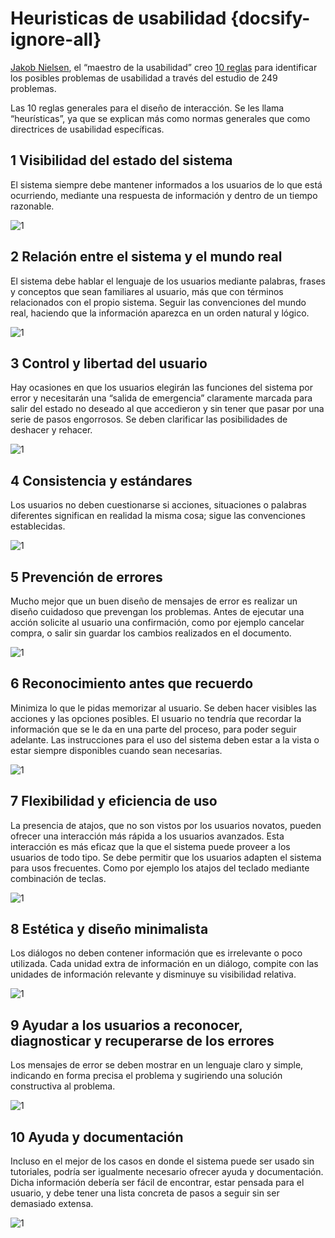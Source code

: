 # Heuristicas de usabilidad {docsify-ignore-all}

[Jakob Nielsen](https://es.wikipedia.org/wiki/Jakob_Nielsen), el “maestro de la usabilidad” creo [10 reglas](https://www.nngroup.com/articles/ten-usability-heuristics/) para identificar los posibles problemas de usabilidad a través del estudio de 249 problemas.

Las 10 reglas generales para el diseño de interacción. Se les llama “heurísticas”, ya que se explican más como normas generales que como directrices de usabilidad específicas.

## 1 Visibilidad del estado del sistema

El sistema siempre debe mantener informados a los usuarios de lo que está ocurriendo, mediante una respuesta de información y dentro de un tiempo razonable.

![1](../_images/1_10_reglas_heurísticas_de_usabilidad_de_Jakob_Nielsen.gif.gif)

## 2 Relación entre el sistema y el mundo real

El sistema debe hablar el lenguaje de los usuarios mediante palabras, frases y conceptos que sean familiares al usuario, más que con términos relacionados con el propio sistema. Seguir las convenciones del mundo real, haciendo que la información aparezca en un orden natural y lógico.

![1](../_images/2_10_reglas_heurísticas_de_usabilidad_de_Jakob_Nielsen.png)

## 3 Control y libertad del usuario

Hay ocasiones en que los usuarios elegirán las funciones del sistema por error y necesitarán una “salida de emergencia” claramente marcada para salir del estado no deseado al que accedieron y sin tener que pasar por una serie de pasos engorrosos. Se deben clarificar las posibilidades de deshacer y rehacer.

![1](../_images/3_10_reglas_heurísticas_de_usabilidad_de_Jakob_Nielsen.png)

## 4 Consistencia y estándares

Los usuarios no deben cuestionarse si acciones, situaciones o palabras diferentes significan en realidad la misma cosa; sigue las convenciones establecidas.

![1](../_images/4_10_reglas_heurísticas_de_usabilidad_de_Jakob_Nielsen.gif)

## 5 Prevención de errores

Mucho mejor que un buen diseño de mensajes de error es realizar un diseño cuidadoso que prevengan los problemas. Antes de ejecutar una acción solicite al usuario una confirmación, como por ejemplo cancelar compra, o salir sin guardar los cambios realizados en el documento.

![1](../_images/4_10_reglas_heurísticas_de_usabilidad_de_Jakob_Nielsen.png)

## 6 Reconocimiento antes que recuerdo

Minimiza lo que le pidas memorizar al usuario. Se deben hacer visibles las acciones y las opciones posibles. El usuario no tendría que recordar la información que se le da en una parte del proceso, para poder seguir adelante. Las instrucciones para el uso del sistema deben estar a la vista o estar siempre disponibles cuando sean necesarias.

![1](../_images/6_10_reglas_heurísticas_de_usabilidad_de_Jakob_Nielsen.gif)

## 7 Flexibilidad y eficiencia de uso

La presencia de atajos, que no son vistos por los usuarios novatos, pueden ofrecer una interacción más rápida a los usuarios avanzados. Esta interacción es más eficaz que la que el sistema puede proveer a los usuarios de todo tipo. Se debe permitir que los usuarios adapten el sistema para usos frecuentes. Como por ejemplo los atajos del teclado mediante combinación de teclas.

![1](../_images/7_10_reglas_heurísticas_de_usabilidad_de_Jakob_Nielsen.jpg)

## 8 Estética y diseño minimalista

Los diálogos no deben contener información que es irrelevante o poco utilizada. Cada unidad extra de información en un diálogo, compite con las unidades de información relevante y disminuye su visibilidad relativa.

![1](../_images/8_10_reglas_heurísticas_de_usabilidad_de_Jakob_Nielsen.png)

## 9 Ayudar a los usuarios a reconocer, diagnosticar y recuperarse de los errores

Los mensajes de error se deben mostrar en un lenguaje claro y simple, indicando en forma precisa el problema y sugiriendo una solución constructiva al problema.

![1](../_images/9_10_reglas_heurísticas_de_usabilidad_de_Jakob_Nielsen.png)

## 10 Ayuda y documentación

Incluso en el mejor de los casos en donde el sistema puede ser usado sin tutoriales, podría ser igualmente necesario ofrecer ayuda y documentación. Dicha información debería ser fácil de encontrar, estar pensada para el usuario, y debe tener una lista concreta de pasos a seguir sin ser demasiado extensa.

![1](../_images/10_10_reglas_heurísticas_de_usabilidad_de_Jakob_Nielsen.gif)

